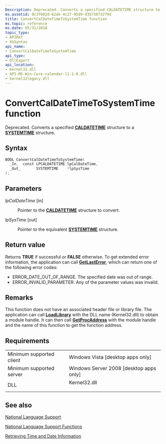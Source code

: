 ```yaml
---
Description: Deprecated. Converts a specified CALDATETIME structure to a SYSTEMTIME structure.
ms.assetid: 0c3f602d-62de-4c27-95d9-d35738f3279d
title: ConvertCalDateTimeToSystemTime function
ms.topic: reference
ms.date: 05/31/2018
topic_type: 
- APIRef
- kbSyntax
api_name: 
- ConvertCalDateTimeToSystemTime
api_type: 
- DllExport
api_location: 
- Kernel32.dll
- API-MS-Win-Core-calendar-l1-1-0.dll
- kernel32legacy.dll
---
```


# ConvertCalDateTimeToSystemTime function

Deprecated. Converts a specified [**CALDATETIME**](caldatetime.md) structure to a [**SYSTEMTIME**](/windows/win32/api/minwinbase/ns-minwinbase-systemtime) structure.

## Syntax


```C++
BOOL ConvertCalDateTimeToSystemTime(
  _In_  const LPCALDATETIME lpCalDateTime,
  _Out_       SYSTEMTIME    *lpSysTime
);
```



## Parameters

<dl> <dt>

*lpCalDateTime* \[in\]
</dt> <dd>

Pointer to the [**CALDATETIME**](caldatetime.md) structure to convert.

</dd> <dt>

*lpSysTime* \[out\]
</dt> <dd>

Pointer to the equivalent [**SYSTEMTIME**](/windows/win32/api/minwinbase/ns-minwinbase-systemtime) structure.

</dd> </dl>

## Return value

Returns **TRUE** if successful or **FALSE** otherwise. To get extended error information, the application can call [**GetLastError**](/windows/win32/api/errhandlingapi/nf-errhandlingapi-getlasterror), which can return one of the following error codes:

-   ERROR\_DATE\_OUT\_OF\_RANGE. The specified date was out of range.
-   ERROR\_INVALID\_PARAMETER. Any of the parameter values was invalid.

## Remarks

This function does not have an associated header file or library file. The application can call [**LoadLibrary**](/windows/win32/api/libloaderapi/nf-libloaderapi-loadlibrarya) with the DLL name (Kernel32.dll) to obtain a module handle. It can then call [**GetProcAddress**](/windows/win32/api/libloaderapi/nf-libloaderapi-getprocaddress) with the module handle and the name of this function to get the function address.

## Requirements



|                                     |                                                                                         |
|-------------------------------------|-----------------------------------------------------------------------------------------|
| Minimum supported client<br/> | Windows Vista \[desktop apps only\]<br/>                                          |
| Minimum supported server<br/> | Windows Server 2008 \[desktop apps only\]<br/>                                    |
| DLL<br/>                      | <dl> <dt>Kernel32.dll</dt> </dl> |



## See also

<dl> <dt>

[National Language Support](national-language-support.md)
</dt> <dt>

[National Language Support Functions](national-language-support-functions.md)
</dt> <dt>

[Retrieving Time and Date Information](time-and-date.md)
</dt> </dl>

 

 